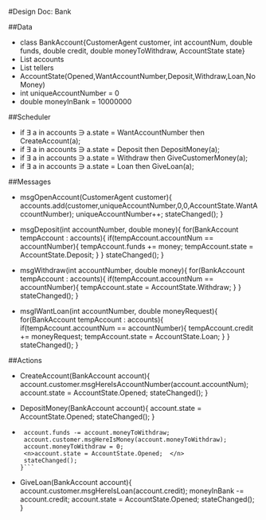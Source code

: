 #Design Doc: Bank

##Data
 + class BankAccount{CustomerAgent customer, int accountNum, double funds, double credit, double moneyToWithdraw, AccountState state}
 + List<BankAccount> accounts
 + List<BankTellerAgent> tellers
 + AccountState(Opened,WantAccountNumber,Deposit,Withdraw,Loan,NoMoney)
 + int uniqueAccountNumber = 0
 + double moneyInBank = 10000000
	
##Scheduler
 + if ∃ a in accounts ∋ a.state = WantAccountNumber
	then CreateAccount(a);
 + if ∃ a in accounts ∋ a.state = Deposit
	then DepositMoney(a);
 + if ∃ a in accounts ∋ a.state = Withdraw
	then GiveCustomerMoney(a);
 + if ∃ a in accounts ∋ a.state = Loan
	then GiveLoan(a);

##Messages
 + msgOpenAccount(CustomerAgent customer){
	accounts.add(customer,uniqueAccountNumber,0,0,AccountState.WantAccountNumber);
	uniqueAccountNumber++;
	stateChanged();
   }

 + msgDeposit(int accountNumber, double money){
	for(BankAccount tempAccount : accounts){
		if(tempAccount.accountNum == accountNumber){
			tempAccount.funds += money;
			tempAccount.state = AccountState.Deposit;
		}
	}
	stateChanged();
   }

 + msgWithdraw(int accountNumber, double money){
	for(BankAccount tempAccount : accounts){
		if(tempAccount.accountNum == accountNumber){
			tempAccount.state = AccountState.Withdraw;
		}
	}
	stateChanged();
   }

 + msgIWantLoan(int accountNumber, double moneyRequest){
	for(BankAccount tempAccount : accounts){
		if(tempAccount.accountNum == accountNumber){
			tempAccount.credit += moneyRequest;
			tempAccount.state = AccountState.Loan;
		}
	}
	stateChanged();
}

##Actions
 + CreateAccount(BankAccount account){
	account.customer.msgHereIsAccountNumber(account.accountNum);
	account.state = AccountState.Opened;
	stateChanged();
   }

 + DepositMoney(BankAccount account){
	account.state = AccountState.Opened;
	stateChanged();
   }

 + ```GiveCustomerMoney(BankAccount account){  
 	account.funds -= account.moneyToWithdraw;  
	account.customer.msgHereIsMoney(account.moneyToWithdraw);  
	account.moneyToWithdraw = 0;  
	<n>account.state = AccountState.Opened;  </n>
	stateChanged();  
   }```

 + GiveLoan(BankAccount account){
	account.customer.msgHereIsLoan(account.credit);
	moneyInBank -= account.credit;
	account.state = AccountState.Opened;
	stateChanged();
   }